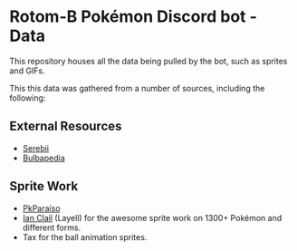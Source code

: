 # Rotom-B Pokémon Discord bot - Data

This repository houses all the data being pulled by the bot, such as sprites and GIFs.

This this data was gathered from a number of sources, including the following:
## External Resources
- [Serebii](https://serebii.net/)
- [Bulbapedia](https://bulbapedia.bulbagarden.net/) 

## Sprite Work
- [PkParaíso](https://pkparaiso.com/) 
- [Ian Clail](https://www.smogon.com/forums/threads/sun-moon-sprite-project.3577711/) (Layell) for the awesome sprite work on 1300+ Pokémon and different forms. 
- Tax for the ball animation sprites.
